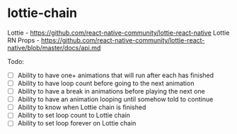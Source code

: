 # lottie-chain

Lottie - https://github.com/react-native-community/lottie-react-native
Lottie RN Props - https://github.com/react-native-community/lottie-react-native/blob/master/docs/api.md

Todo:
- [ ] Ability to have one+ animations that will run after each has finished
- [ ] Ability to have loop count before going to the next animation
- [ ] Ability to have a break in animations before playing the next one
- [ ] Ability to have an animation looping until somehow told to continue
- [ ] Ability to know when Lottie chain is finished
- [ ] Ability to set loop count to Lottie chain
- [ ] Ability to set loop forever on Lottie chain

